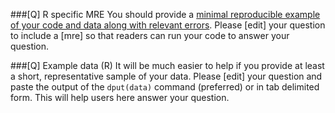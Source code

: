 ###[Q] R specific MRE
You should provide a [minimal reproducible example of your code and data along with relevant errors](https://stackoverflow.com/questions/5963269/how-to-make-a-great-r-reproducible-example). Please [edit] your question to include a [mre] so that readers can run your code to answer your question.

###[Q] Example data (R)
It will be much easier to help if you provide at least a short, representative sample of your data. Please [edit] your question and paste the output of the `dput(data)` command (preferred) or in tab delimited form. This will help users here answer your question.

